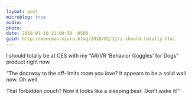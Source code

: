 ```yaml
---
layout: post
microblog: true
audio: 
photo: 
date: 2018-01-10 21:00:59 -0500
guid: http://muncman.micro.blog/2018/01/11/i-should-totally.html
---
```

I should totally be at CES with my “AR/VR ‘Behavior Goggles’ for Dogs” product right now. 

“The doorway to the off-limits room you love? It appears to be a solid wall now. Oh well. 

That forbidden couch? Now it looks like a sleeping bear. Don’t wake it!” 
